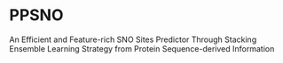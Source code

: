 # PPSNO
An Efficient and Feature-rich SNO Sites Predictor Through Stacking Ensemble Learning Strategy from Protein Sequence-derived Information
